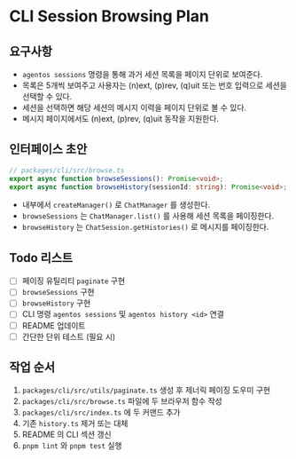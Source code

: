 # CLI Session Browsing Plan

## 요구사항

- `agentos sessions` 명령을 통해 과거 세션 목록을 페이지 단위로 보여준다.
- 목록은 5개씩 보여주고 사용자는 (n)ext, (p)rev, (q)uit 또는 번호 입력으로 세션을 선택할 수 있다.
- 세션을 선택하면 해당 세션의 메시지 이력을 페이지 단위로 볼 수 있다.
- 메시지 페이지에서도 (n)ext, (p)rev, (q)uit 동작을 지원한다.

## 인터페이스 초안

```ts
// packages/cli/src/browse.ts
export async function browseSessions(): Promise<void>;
export async function browseHistory(sessionId: string): Promise<void>;
```

- 내부에서 `createManager()` 로 `ChatManager` 를 생성한다.
- `browseSessions` 는 `ChatManager.list()` 를 사용해 세션 목록을 페이징한다.
- `browseHistory` 는 `ChatSession.getHistories()` 로 메시지를 페이징한다.

## Todo 리스트

- [ ] 페이징 유틸리티 `paginate` 구현
- [ ] `browseSessions` 구현
- [ ] `browseHistory` 구현
- [ ] CLI 명령 `agentos sessions` 및 `agentos history <id>` 연결
- [ ] README 업데이트
- [ ] 간단한 단위 테스트 (필요 시)

## 작업 순서

1. `packages/cli/src/utils/paginate.ts` 생성 후 제너릭 페이징 도우미 구현
2. `packages/cli/src/browse.ts` 파일에 두 브라우저 함수 작성
3. `packages/cli/src/index.ts` 에 두 커맨드 추가
4. 기존 `history.ts` 제거 또는 대체
5. README 의 CLI 섹션 갱신
6. `pnpm lint` 와 `pnpm test` 실행
